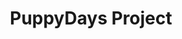 ---
title: PuppyDays Project
tags: [Game]
style: fill
color: secondary
description: Benefits of version control and version control systems.
---